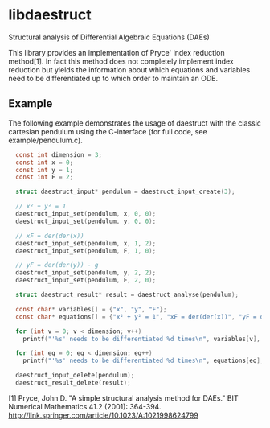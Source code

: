 libdaestruct
============

Structural analysis of Differential Algebraic Equations (DAEs)

This library provides an implementation of Pryce' index reduction method[1].
In fact this method does not completely implement index reduction but yields
the information about which equations and variables need to be differentiated up to
which order to maintain an ODE.

Example
-------

The following example demonstrates the usage of daestruct with the classic
cartesian pendulum using the C-interface (for full code, see example/pendulum.c).

```C
  const int dimension = 3;
  const int x = 0;
  const int y = 1;
  const int F = 2;

  struct daestruct_input* pendulum = daestruct_input_create(3);

  // x² + y² = 1
  daestruct_input_set(pendulum, x, 0, 0);
  daestruct_input_set(pendulum, y, 0, 0);

  // xF = der(der(x))
  daestruct_input_set(pendulum, x, 1, 2);
  daestruct_input_set(pendulum, F, 1, 0);

  // yF = der(der(y)) - g
  daestruct_input_set(pendulum, y, 2, 2);
  daestruct_input_set(pendulum, F, 2, 0);

  struct daestruct_result* result = daestruct_analyse(pendulum);

  const char* variables[] = {"x", "y", "F"};
  const char* equations[] = {"x² + y² = 1", "xF = der(der(x))", "yF = der(der(y)) - g" };

  for (int v = 0; v < dimension; v++)
    printf("'%s' needs to be differentiated %d times\n", variables[v], daestruct_result_variable_index(result, v));

  for (int eq = 0; eq < dimension; eq++)
    printf("'%s' needs to be differentiated %d times\n", equations[eq], daestruct_result_equation_index(result, eq));

  daestruct_input_delete(pendulum);
  daestruct_result_delete(result);
```


[1] Pryce, John D. "A simple structural analysis method for DAEs." BIT Numerical Mathematics 41.2 (2001): 364-394. http://link.springer.com/article/10.1023/A:1021998624799

